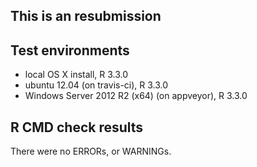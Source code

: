 This is an resubmission
---------------------------------

## Test environments
* local OS X install, R 3.3.0
* ubuntu 12.04 (on travis-ci), R 3.3.0
* Windows Server 2012 R2 (x64) (on appveyor), R 3.3.0

## R CMD check results
There were no ERRORs, or WARNINGs.

